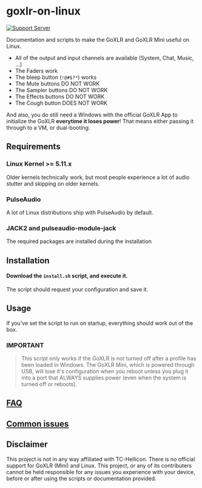 # goxlr-on-linux

[![Support Server](https://img.shields.io/discord/828348446775574548.svg?label=Discord&logo=Discord&colorB=7289da&style=flat)](https://discord.gg/Wbp3UxkX2j)

Documentation and scripts to make the GoXLR and GoXLR Mini useful on Linux.

- All of the output and input channels are available (System, Chat, Music, ...)
- The Faders work
- The bleep button (`!@#$?*`) works
- The Mute buttons DO NOT WORK
- The Sampler buttons DO NOT WORK
- The Effects buttons DO NOT WORK
- The Cough button DOES NOT WORK

And also, you do still need a Windows with the official GoXLR App to initialize the GoXLR **everytime it loses power**!
That means either passing it through to a VM, or dual-booting.

## Requirements

### Linux Kernel >= 5.11.x
Older kernels technically work, but most people experience a lot of audio stutter and skipping on older kernels.

### PulseAudio
A lot of Linux distributions ship with PulseAudio by default.

### JACK2 and pulseaudio-module-jack
The required packages are installed during the installation

## Installation

#### Download the `install.sh` script, and execute it. 
The script should request your configuration and save it.

## Usage
If you've set the script to run on startup, everything should work out of the box.


### IMPORTANT


> This script only works if the GoXLR is not turned off after a profile has been loaded in Windows. The GoXLR Mini, which is powered through USB, will lose it's configuration when you reboot unless you plug it into a port that ALWAYS supplies power (even when the system is turned off or reboots).


## [FAQ](https://github.com/GoXLR-on-Linux/goxlr-on-linux/wiki/FAQ)


## [Common issues](https://github.com/GoXLR-on-Linux/goxlr-on-linux/wiki/Common-issues#common-issues)


## Disclaimer
This project is not in any way affiliated with TC-Hellicon. There is no official support for GoXLR (Mini) and Linux. This project, or any of its contributers cannot be held responsible for any issues you experience with your device, before or after using the scripts or documentation provided.
